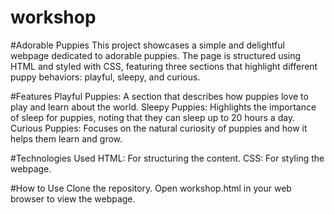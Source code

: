 # workshop
#Adorable Puppies
This project showcases a simple and delightful webpage dedicated to adorable puppies. The page is structured using HTML and styled with CSS, featuring three sections that highlight different puppy behaviors: playful, sleepy, and curious.

#Features
Playful Puppies: A section that describes how puppies love to play and learn about the world.
Sleepy Puppies: Highlights the importance of sleep for puppies, noting that they can sleep up to 20 hours a day.
Curious Puppies: Focuses on the natural curiosity of puppies and how it helps them learn and grow.

#Technologies Used
HTML: For structuring the content.
CSS: For styling the webpage.

#How to Use
Clone the repository.
Open workshop.html in your web browser to view the webpage.
